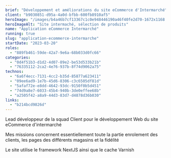```yaml
---
brief: "Développement et améliorations du site eCommerce d'Intermarché"
client: "b9030851-d95a-4a0d-bfbb-600fb8910af5"
heroImage: "/images/b4a46b7cf13367c1c0e948446190a46f40fe2d70-1672x1168.png"
heroImageAlt: "Site intermaché, sélection de produits"
name: "Application eCommerce Intermarché"
running: true
slug: "application-ecommerce-intermarche"
startDate: "2023-03-20"
roles:
  - "889fb461-59de-42a7-9e6a-68b033d0fc66"
categories:
  - "0d4f51b3-d1d2-4d07-89e2-be53d533b21b"
  - "76335112-2ca2-4e76-937b-8f74d9062a75"
technos:
  - "6a6f4ecc-7131-4cc2-b35d-85877a623411"
  - "09ee6ad9-1e7b-45d6-8306-c3c6505df81d"
  - "5afaf72e-e8dd-4642-93dc-9150f0b5d451"
  - "74d9a8e7-6033-45b4-940b-3de0effee68b"
  - "a2505f42-a8a9-44d3-83d7-d4878d36b030"
links:
  - "b214bcd9826d"
---
```


Lead développeur de la squad Client pour le développement Web du site eCommerce d'intermarché

Mes missions concernent essentiellement toute la partie enrolement des clients, les pages des différents magasins et la fidélité

Le site utilise le framework NextJS ainsi que le cache Varnish
